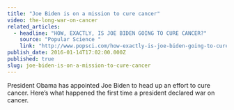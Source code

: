 ```yaml
---
title: "Joe Biden is on a mission to cure cancer"
video: the-long-war-on-cancer
related_articles:
  - headline: "HOW, EXACTLY, IS JOE BIDEN GOING TO CURE CANCER?"
    source: "Popular Science "
    link: "http://www.popsci.com/how-exactly-is-joe-biden-going-to-cure-cancer"
publish_date: 2016-01-14T17:02:00.000Z
published: true
slug: joe-biden-is-on-a-mission-to-cure-cancer
---
```

President Obama has appointed Joe Biden to head up an effort to cure cancer. Here’s what happened the first time a president declared war on cancer.

